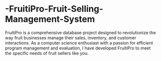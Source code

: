 # -FruitiPro-Fruit-Selling-Management-System
FruitiPro is a comprehensive database project designed to revolutionize the way fruit businesses manage their sales, inventory, and customer interactions. As a computer science enthusiast with a passion for efficient program management and evaluation, I have developed FruitiPro to meet the specific needs of fruit sellers like you.
